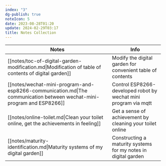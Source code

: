 ```yaml
---
index: "3"
dg-publish: true
noteIcon: 5
date: 2023-08-28T01:20
update: 2024-02-29T03:17
title: Notes Collection
---
```

| Notes                                                                                                                 | Info                                                            |
| --------------------------------------------------------------------------------------------------------------------- | --------------------------------------------------------------- |
| [[notes/toc-of-digital-garden-modification.md\|Modification of table of contents of digital garden]]                  | Modify the digital garden for convenient table of contents      |
| [[notes/wechat-mini-program-and-esp8266-communication.md\|The communication between wechat-mini-program and ESP8266]] | Control ESP8266-developed robot by wechat mini program via mqtt |
| [[notes/online-toilet.md\|Clean your toilet online, get the achievements in feeling]]                                 | Get a sense of achievement by cleaning your toilet online       |
| [[notes/maturity-identification.md\|Maturity systems of my digital garden]]                                           | Constructing a maturity systems for my notes in digital garden  |

